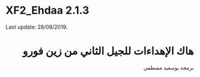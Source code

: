 # XF2_Ehdaa 2.1.3
Last update: 28/08/2019.

# <div dir="rtl">هاك الإهداءات للجيل الثاني من زين فورو</div>

<div dir="rtl">برمجة بوسعيد مصطفى</div>